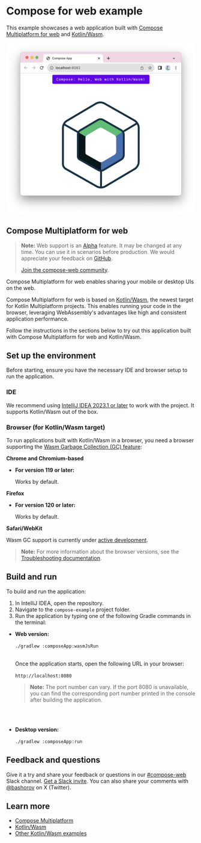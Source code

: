 # Compose for web example

This example showcases a web application built with [Compose Multiplatform for web](#compose-multiplatform-for-web) and [Kotlin/Wasm](https://kotl.in/wasm).

![](screenshots/compose-example.png)

## Compose Multiplatform for web

> **Note:**
> Web support is an [Alpha](https://kotlinlang.org/docs/components-stability.html) feature. It may be changed at any time.
> You can use it in scenarios before production. We would appreciate your feedback on [GitHub](https://github.com/JetBrains/compose-multiplatform/issues).
>
> [Join the compose-web community](https://slack-chats.kotlinlang.org/c/compose-web).

Compose Multiplatform for web enables sharing your mobile or desktop UIs on the web.

Compose Multiplatform for web is based on [Kotlin/Wasm](https://kotl.in/wasm), the newest target for Kotlin Multiplatform projects.
This enables running your code in the browser, leveraging WebAssembly's advantages like high and consistent application performance.

Follow the instructions in the sections below to try out this application built with Compose Multiplatform for web and Kotlin/Wasm.

## Set up the environment

Before starting, ensure you have the necessary IDE and browser setup to run the application.

### IDE

We recommend using [IntelliJ IDEA 2023.1 or later](https://www.jetbrains.com/idea/) to work with the project.
It supports Kotlin/Wasm out of the box.

### Browser (for Kotlin/Wasm target)

To run applications built with Kotlin/Wasm in a browser, you need a browser supporting the [Wasm Garbage Collection (GC) feature](https://github.com/WebAssembly/gc):

**Chrome and Chromium-based**

* **For version 119 or later:**

  Works by default.

**Firefox**

* **For version 120 or later:**

  Works by default.

**Safari/WebKit**

Wasm GC support is currently under
[active development](https://bugs.webkit.org/show_bug.cgi?id=247394).

> **Note:**
> For more information about the browser versions, see the [Troubleshooting documentation](https://kotl.in/wasm_help/).

## Build and run

To build and run the application:

1. In IntelliJ IDEA, open the repository.
2. Navigate to the `compose-example` project folder.
3. Run the application by typing one of the following Gradle commands in the terminal:

* **Web version:**

  `./gradlew :composeApp:wasmJsRun`
  <br>&nbsp;<br>

  Once the application starts, open the following URL in your browser:

  `http://localhost:8080`

  > **Note:**
  > The port number can vary. If the port 8080 is unavailable, you can find the corresponding port number printed in the console
  > after building the application.

<br>&nbsp;<br>

* **Desktop version:**

  `./gradlew :composeApp:run`

## Feedback and questions

Give it a try and share your feedback or questions in our [#compose-web](https://slack-chats.kotlinlang.org/c/compose-web) Slack channel.
[Get a Slack invite](https://surveys.jetbrains.com/s3/kotlin-slack-sign-up).
You can also share your comments with [@bashorov](https://twitter.com/bashorov) on X (Twitter).

## Learn more

* [Compose Multiplatform](https://github.com/JetBrains/compose-multiplatform/#compose-multiplatform)
* [Kotlin/Wasm](https://kotl.in/wasm/)
* [Other Kotlin/Wasm examples](https://github.com/Kotlin/kotlin-wasm-examples/tree/main)
